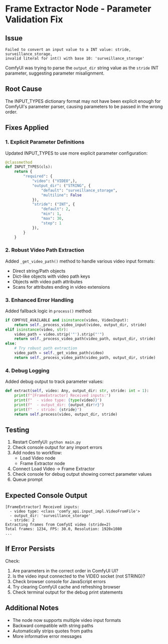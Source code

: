 # Frame Extractor Node - Parameter Validation Fix

## Issue
```
Failed to convert an input value to a INT value: stride, surveillance_storage, 
invalid literal for int() with base 10: 'surveillance_storage'
```

ComfyUI was trying to parse the `output_dir` string value as the `stride` INT parameter, suggesting parameter misalignment.

## Root Cause
The INPUT_TYPES dictionary format may not have been explicit enough for ComfyUI's parameter parser, causing parameters to be passed in the wrong order.

## Fixes Applied

### 1. Explicit Parameter Definitions
Updated INPUT_TYPES to use more explicit parameter configuration:

```python
@classmethod
def INPUT_TYPES(cls):
    return {
        "required": {
            "video": ("VIDEO",),
            "output_dir": ("STRING", {
                "default": "surveillance_storage",
                "multiline": False
            }),
            "stride": ("INT", {
                "default": 2,
                "min": 1,
                "max": 30,
                "step": 1
            }),
        }
    }
```

### 2. Robust Video Path Extraction
Added `_get_video_path()` method to handle various video input formats:

- Direct string/Path objects
- Dict-like objects with video path keys
- Objects with video path attributes
- Scans for attributes ending in video extensions

### 3. Enhanced Error Handling
Added fallback logic in `process()` method:

```python
if COMFYUI_AVAILABLE and isinstance(video, VideoInput):
    return self._process_video_input(video, output_dir, stride)
elif isinstance(video, str):
    video_path = video.strip('"').strip("'")
    return self._process_video_path(video_path, output_dir, stride)
else:
    # Try robust path extraction
    video_path = self._get_video_path(video)
    return self._process_video_path(video_path, output_dir, stride)
```

### 4. Debug Logging
Added debug output to track parameter values:

```python
def extract(self, video: Any, output_dir: str, stride: int = 1):
    print(f"[FrameExtractor] Received inputs:")
    print(f"  - video type: {type(video)}")
    print(f"  - output_dir: {output_dir!r}")
    print(f"  - stride: {stride}")
    return self.process(video, output_dir, stride)
```

## Testing

1. Restart ComfyUI: `python main.py`
2. Check console output for any import errors
3. Add nodes to workflow:
   - Load Video node
   - Frame Extractor node
4. Connect Load Video → Frame Extractor
5. Check console for debug output showing correct parameter values
6. Queue prompt

## Expected Console Output

```
[FrameExtractor] Received inputs:
  - video type: <class 'comfy_api.input_impl.VideoFromFile'>
  - output_dir: 'surveillance_storage'
  - stride: 2
Extracting frames from ComfyUI video (stride=2)
Total frames: 1234, FPS: 30.0, Resolution: 1920x1080
...
```

## If Error Persists

Check:
1. Are parameters in the correct order in ComfyUI UI?
2. Is the video input connected to the VIDEO socket (not STRING)?
3. Check browser console for JavaScript errors
4. Try clearing ComfyUI cache and refreshing browser
5. Check terminal output for the debug print statements

## Additional Notes

- The node now supports multiple video input formats
- Backward compatible with string paths
- Automatically strips quotes from paths
- More informative error messages
